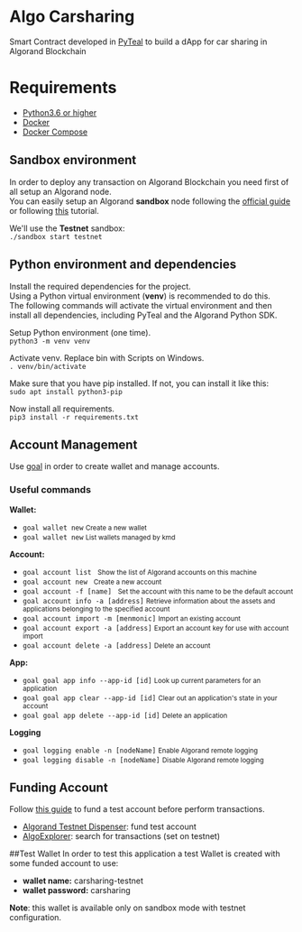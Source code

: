 # Algo Carsharing
Smart Contract developed in [PyTeal](https://developer.algorand.org/docs/get-details/dapps/pyteal/) to build a dApp for car sharing in Algorand Blockchain


# Requirements
- [Python3.6 or higher](https://www.python.org/downloads/)
- [Docker](https://www.docker.com/products/docker-desktop)
- [Docker Compose](https://docs.docker.com/compose/)

## Sandbox environment
In order to deploy any transaction on Algorand Blockchain you need first of all setup an Algorand node.  
You can easily setup an Algorand **sandbox** node following the [official guide](https://github.com/algorand/sandbox#algorand-sandbox) or following [this](https://developer.algorand.org/docs/get-started/dapps/pyteal/#install-sandbox) tutorial.  

We'll use the **Testnet** sandbox:  
<code>./sandbox start testnet</code>

## Python environment and dependencies
Install the required dependencies for the project.  
Using a Python virtual environment (**venv**) is recommended to do this.  
The following commands will activate the virtual environment and then install all dependencies, including PyTeal and the Algorand Python SDK.

Setup Python environment (one time).  
<code>python3 -m venv venv</code>  

Activate venv. Replace bin with Scripts on Windows.  
<code>. venv/bin/activate</code>

Make sure that you have pip installed.
If not, you can install it like this:  
<code>sudo apt install python3-pip</code>  

Now install all requirements.  
<code>pip3 install -r requirements.txt</code>

## Account Management
Use [goal](https://developer.algorand.org/docs/clis/goal/goal/) in order to create wallet and manage accounts.

### Useful commands
**Wallet:**
- <code>goal wallet new</code> <small>Create a new wallet</small>
- <code>goal wallet new</code> <small>List wallets managed by kmd</small>

**Account:**
- <code>goal account list </code> <small>Show the list of Algorand accounts on this machine</small>
- <code>goal account new </code> <small>Create a new account</small>
- <code>goal account -f [name] </code> <small>Set the account with this name to be the default account</small>
- <code>goal account info -a [address]</code> <small>Retrieve information about the assets and applications belonging to the specified account</small>
- <code>goal account import -m [menmonic]</code> <small>Import an existing account</small>
- <code>goal account export -a [address]</code> <small>Export an account key for use with account import</small>
- <code>goal account delete -a [address]</code> <small>Delete an account</small>

**App:**
- <code>goal goal app info --app-id [id]</code> <small>Look up current parameters for an application</small>
- <code>goal goal app clear --app-id [id]</code> <small>Clear out an application's state in your account</small>
- <code>goal goal app delete --app-id [id]</code> <small>Delete an application</small>

**Logging**
- <code>goal logging enable -n [nodeName]</code> <small>Enable Algorand remote logging</small>
- <code>goal logging disable -n [nodeName]</code> <small>Disable Algorand remote logging</small>



## Funding Account
Follow [this guide](https://developer.algorand.org/docs/sdks/go/?from_query=fund#fund-account) to fund a test account before perform transactions.
- [Algorand Testnet Dispenser](https://dispenser.testnet.aws.algodev.network/): fund test account
- [AlgoExplorer](https://algoexplorer.io/api-dev/v2): search for transactions (set on testnet)


##Test Wallet
In order to test this application a test Wallet is created with some funded account to use:
- **wallet name:** carsharing-testnet
- **wallet password:** carsharing

**Note**: this wallet is available only on sandbox mode with testnet configuration.



